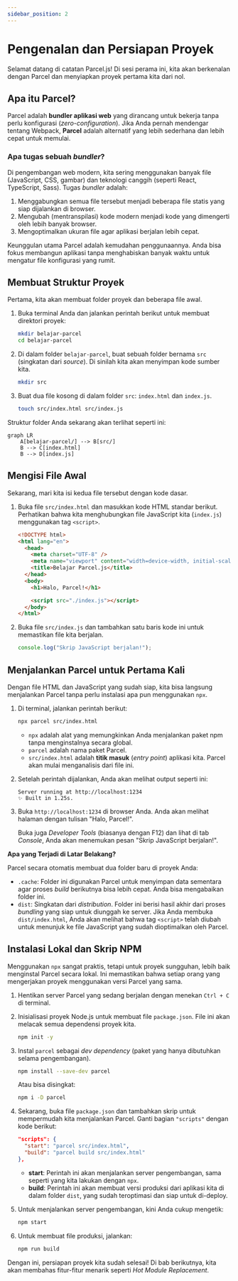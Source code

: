 ```yaml
---
sidebar_position: 2
---
```


# Pengenalan dan Persiapan Proyek

Selamat datang di catatan Parcel.js! Di sesi perama ini, kita akan berkenalan dengan Parcel dan menyiapkan proyek pertama kita dari nol.

## Apa itu Parcel?

Parcel adalah **bundler aplikasi web** yang dirancang untuk bekerja tanpa perlu konfigurasi (_zero-configuration_). Jika Anda pernah mendengar tentang Webpack, **Parcel** adalah alternatif yang lebih sederhana dan lebih cepat untuk memulai.

### Apa tugas sebuah _bundler_?

Di pengembangan web modern, kita sering menggunakan banyak file (JavaScript, CSS, gambar) dan teknologi canggih (seperti React, TypeScript, Sass). Tugas _bundler_ adalah:

1.  Menggabungkan semua file tersebut menjadi beberapa file statis yang siap dijalankan di browser.
2.  Mengubah (mentranspilasi) kode modern menjadi kode yang dimengerti oleh lebih banyak browser.
3.  Mengoptimalkan ukuran file agar aplikasi berjalan lebih cepat.

Keunggulan utama Parcel adalah kemudahan penggunaannya. Anda bisa fokus membangun aplikasi tanpa menghabiskan banyak waktu untuk mengatur file konfigurasi yang rumit.

## Membuat Struktur Proyek

Pertama, kita akan membuat folder proyek dan beberapa file awal.

1.  Buka terminal Anda dan jalankan perintah berikut untuk membuat direktori proyek:

    ```bash
    mkdir belajar-parcel
    cd belajar-parcel
    ```

2.  Di dalam folder `belajar-parcel`, buat sebuah folder bernama `src` (singkatan dari _source_). Di sinilah kita akan menyimpan kode sumber kita.

    ```bash
    mkdir src
    ```

3.  Buat dua file kosong di dalam folder `src`: `index.html` dan `index.js`.

    ```bash
    touch src/index.html src/index.js
    ```

Struktur folder Anda sekarang akan terlihat seperti ini:

```mermaid
graph LR
    A[belajar-parcel/] --> B[src/]
    B --> C[index.html]
    B --> D[index.js]
```

## Mengisi File Awal

Sekarang, mari kita isi kedua file tersebut dengan kode dasar.

1.  Buka file `src/index.html` dan masukkan kode HTML standar berikut. Perhatikan bahwa kita menghubungkan file JavaScript kita (`index.js`) menggunakan tag `<script>`.

    ```html
    <!DOCTYPE html>
    <html lang="en">
      <head>
        <meta charset="UTF-8" />
        <meta name="viewport" content="width=device-width, initial-scale=1.0" />
        <title>Belajar Parcel.js</title>
      </head>
      <body>
        <h1>Halo, Parcel!</h1>

        <script src="./index.js"></script>
      </body>
    </html>
    ```

2.  Buka file `src/index.js` dan tambahkan satu baris kode ini untuk memastikan file kita berjalan.

    ```javascript
    console.log("Skrip JavaScript berjalan!");
    ```

## Menjalankan Parcel untuk Pertama Kali

Dengan file HTML dan JavaScript yang sudah siap, kita bisa langsung menjalankan Parcel tanpa perlu instalasi apa pun menggunakan `npx`.

1.  Di terminal, jalankan perintah berikut:

    ```bash
    npx parcel src/index.html
    ```

    - `npx` adalah alat yang memungkinkan Anda menjalankan paket npm tanpa menginstalnya secara global.
    - `parcel` adalah nama paket Parcel.
    - `src/index.html` adalah **titik masuk** (_entry point_) aplikasi kita. Parcel akan mulai menganalisis dari file ini.

2.  Setelah perintah dijalankan, Anda akan melihat output seperti ini:

    ```
    Server running at http://localhost:1234
    ✨ Built in 1.25s.
    ```

3.  Buka `http://localhost:1234` di browser Anda. Anda akan melihat halaman dengan tulisan "Halo, Parcel!".

    Buka juga _Developer Tools_ (biasanya dengan F12) dan lihat di tab _Console_, Anda akan menemukan pesan "Skrip JavaScript berjalan!".

**Apa yang Terjadi di Latar Belakang?**

Parcel secara otomatis membuat dua folder baru di proyek Anda:

- `.cache`: Folder ini digunakan Parcel untuk menyimpan data sementara agar proses _build_ berikutnya bisa lebih cepat. Anda bisa mengabaikan folder ini.
- `dist`: Singkatan dari _distribution_. Folder ini berisi hasil akhir dari proses _bundling_ yang siap untuk diunggah ke server. Jika Anda membuka `dist/index.html`, Anda akan melihat bahwa tag `<script>` telah diubah untuk menunjuk ke file JavaScript yang sudah dioptimalkan oleh Parcel.

## Instalasi Lokal dan Skrip NPM

Menggunakan `npx` sangat praktis, tetapi untuk proyek sungguhan, lebih baik menginstal Parcel secara lokal. Ini memastikan bahwa setiap orang yang mengerjakan proyek menggunakan versi Parcel yang sama.

1.  Hentikan server Parcel yang sedang berjalan dengan menekan `Ctrl + C` di terminal.

2.  Inisialisasi proyek Node.js untuk membuat file `package.json`. File ini akan melacak semua dependensi proyek kita.

    ```bash
    npm init -y
    ```

3.  Instal `parcel` sebagai _dev dependency_ (paket yang hanya dibutuhkan selama pengembangan).

    ```bash
    npm install --save-dev parcel
    ```

    Atau bisa disingkat:

    ```bash
    npm i -D parcel
    ```

4.  Sekarang, buka file `package.json` dan tambahkan skrip untuk mempermudah kita menjalankan Parcel. Ganti bagian `"scripts"` dengan kode berikut:

    ```json
    "scripts": {
      "start": "parcel src/index.html",
      "build": "parcel build src/index.html"
    },
    ```

    - **start**: Perintah ini akan menjalankan server pengembangan, sama seperti yang kita lakukan dengan `npx`.
    - **build**: Perintah ini akan membuat versi produksi dari aplikasi kita di dalam folder `dist`, yang sudah teroptimasi dan siap untuk di-deploy.

5.  Untuk menjalankan server pengembangan, kini Anda cukup mengetik:

    ```bash
    npm start
    ```

6.  Untuk membuat file produksi, jalankan:

    ```bash
    npm run build
    ```

Dengan ini, persiapan proyek kita sudah selesai! Di bab berikutnya, kita akan membahas fitur-fitur menarik seperti _Hot Module Replacement_.
